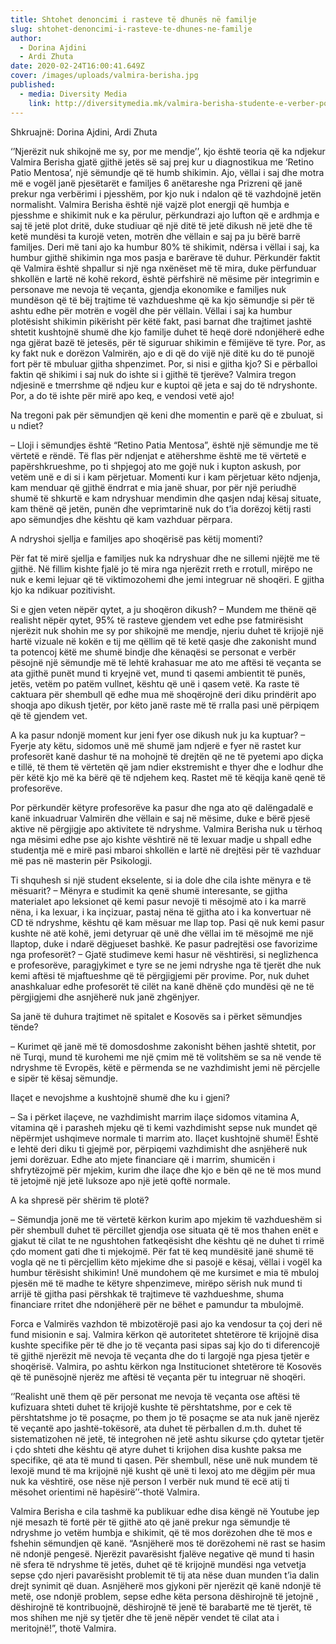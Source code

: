 ```yaml
---
title: Shtohet denoncimi i rasteve të dhunës në familje
slug: shtohet-denoncimi-i-rasteve-te-dhunes-ne-familje
author:
  - Dorina Ajdini
  - Ardi Zhuta
date: 2020-02-24T16:00:41.649Z
cover: /images/uploads/valmira-berisha.jpg
published:
  - media: Diversity Media
    link: http://diversitymedia.mk/valmira-berisha-studente-e-verber-por-ekselente/
---
```


Shkruajnë: Dorina Ajdini, Ardi Zhuta

‘’Njerëzit nuk shikojnë me sy, por me mendje’’, kjo është teoria që ka ndjekur Valmira Berisha gjatë gjithë jetës së saj prej kur u diagnostikua me ‘Retino Patio Mentosa’, një sëmundje që të humb shikimin. Ajo, vëllai i saj dhe motra më e vogël janë pjesëtarët e familjes 6 anëtareshe nga Prizreni që janë prekur nga verbërimi i pjesshëm, por kjo nuk i ndalon që të vazhdojnë jetën normalisht. Valmira Berisha është një vajzë plot energji që humbja e pjesshme e shikimit nuk e ka përulur, përkundrazi ajo lufton që e ardhmja e saj të jetë plot dritë, duke studiuar që një ditë të jetë dikush në jetë dhe të ketë mundësi ta kurojë veten, motrën dhe vëllain e saj pa ju bërë barrë familjes. Deri më tani ajo ka humbur 80% të shikimit, ndërsa i vëllai i saj, ka humbur gjithë shikimin nga mos pasja e barërave të duhur.
Përkundër faktit që Valmira është shpallur si një nga nxënëset më të mira, duke përfunduar shkollën e lartë në kohë rekord, është përfshirë në mësime për integrimin e personave me nevoja të veçanta, gjendja ekonomike e familjes nuk mundëson që të bëj trajtime të vazhdueshme që ka kjo sëmundje si për të ashtu edhe për motrën e vogël dhe për vëllain. Vëllai i saj ka humbur plotësisht shikimin pikërisht për këtë fakt, pasi barnat dhe trajtimet jashtë shtetit kushtojnë shumë dhe kjo familje duhet të heqë dorë ndonjëherë edhe nga gjërat bazë të jetesës, për të siguruar shikimin e fëmijëve të tyre. Por, as ky fakt nuk e dorëzon Valmirën, ajo e di që do vijë një ditë ku do të punojë fort për të mbuluar gjitha shpenzimet.
Por, si nisi e gjitha kjo? Si e përballoi faktin që shikimi i saj nuk do ishte si i gjithë të tjerëve? Valmira tregon ndjesinë e tmerrshme që ndjeu kur e kuptoi që jeta e saj do të ndryshonte. Por, a do të ishte për mirë apo keq, e vendosi vetë ajo!

Na tregoni pak për sëmundjen që keni dhe momentin e parë që e zbuluat, si u ndiet?

– Lloji i sëmundjes është “Retino Patia Mentosa”, është një sëmundje me të vërtetë e rëndë.
Të flas për ndjenjat e atëhershme është me të vërtetë e papërshkrueshme, po ti shpjegoj ato me gojë nuk i kupton askush, por vetëm unë e di si i kam përjetuar. Momenti kur i kam përjetuar këto ndjenja, kam menduar që gjithë ëndrrat e mia janë shuar, por për një periudhë shumë të shkurtë e kam ndryshuar mendimin dhe qasjen ndaj kësaj situate, kam thënë që jetën, punën dhe veprimtarinë nuk do t’ia dorëzoj këtij rasti apo sëmundjes dhe kështu që kam vazhduar përpara.

A ndryshoi sjellja e familjes apo shoqërisë pas këtij momenti?

Për fat të mirë sjellja e familjes nuk ka ndryshuar dhe ne sillemi njëjtë me të gjithë. Në fillim kishte fjalë jo të mira nga njerëzit rreth e rrotull, mirëpo ne nuk e kemi lejuar që të viktimozohemi dhe jemi integruar në shoqëri. E gjitha kjo ka ndikuar pozitivisht.

Si e gjen veten nëpër qytet, a ju shoqëron dikush?
– Mundem me thënë që realisht nëpër qytet, 95% të rasteve gjendem vet edhe pse fatmirësisht njerëzit nuk shohin me sy por shikojnë me mendje, njeriu duhet të krijojë një hartë vizuale në kokën e tij me qëllim që të ketë qasje dhe zakonisht mund ta potencoj këtë me shumë bindje dhe kënaqësi se personat e verbër pësojnë një sëmundje më të lehtë krahasuar me ato me aftësi të veçanta se ata gjithë punët mund ti kryejnë vet, mund ti qasemi ambientit të punës, jetës, vetëm po patëm vullnet, kështu që unë i qasem vetë. Ka raste të caktuara për shembull që edhe mua më shoqërojnë deri diku prindërit apo shoqja apo dikush tjetër, por këto janë raste më të rralla pasi unë përpiqem që të gjendem vet.

A ka pasur ndonjë moment kur jeni fyer ose dikush nuk ju ka kuptuar?
– Fyerje aty këtu, sidomos unë më shumë jam ndjerë e fyer në rastet kur profesorët kanë dashur të na mohojnë të drejtën që ne të pyetemi apo diçka e tillë, të them të vërtetën që jam ndier ekstremisht e thyer dhe e lodhur dhe për këtë kjo më ka bërë që të ndjehem keq. Rastet më të këqija kanë qenë të profesorëve.

Por përkundër këtyre profesorëve ka pasur dhe nga ato që dalëngadalë e kanë inkuadruar Valmirën dhe vëllain e saj në mësime, duke e bërë pjesë aktive në përgjigje apo aktivitete të ndryshme. Valmira Berisha nuk u tërhoq nga mësimi edhe pse ajo kishte vështirë në të lexuar madje u shpall edhe studentja më e mirë pasi mbaroi shkollën e lartë në drejtësi për të vazhduar më pas në masterin për Psikologji.

Ti shquhesh si një student ekselente, si ia dole dhe cila ishte mënyra e të mësuarit?
– Mënyra e studimit ka qenë shumë interesante, se gjitha materialet apo leksionet që kemi pasur nevojë ti mësojmë ato i ka marrë nëna, i ka lexuar, i ka inçizuar, pastaj nëna të gjitha ato i ka konvertuar në CD të ndryshme, kështu që kam mësuar me llap top. Pasi që nuk kemi pasur kushte në atë kohë, jemi detyruar që unë dhe vëllai im të mësojmë me një llaptop, duke i ndarë dëgjueset bashkë.
Ke pasur padrejtësi ose favorizime nga profesorët?
– Gjatë studimeve kemi hasur në vështirësi, si neglizhenca e profesorëve, paragjykimet e tyre se ne jemi ndryshe nga të tjerët dhe nuk kemi aftësi të mjaftueshme që të përgjigjemi për provime. Por, nuk duhet anashkaluar edhe profesorët të cilët na kanë dhënë çdo mundësi që ne të përgjigjemi dhe asnjëherë nuk janë zhgënjyer.

Sa janë të duhura trajtimet në spitalet e Kosovës sa i përket sëmundjes tënde?

– Kurimet që janë më të domosdoshme zakonisht bëhen jashtë shtetit, por në Turqi, mund të kurohemi me një çmim më të volitshëm se sa në vende të ndryshme të Evropës, këtë e përmenda se ne vazhdimisht jemi në përcjelle e sipër të kësaj sëmundje.

Ilaçet e nevojshme a kushtojnë shumë dhe ku i gjeni?

– Sa i përket ilaçeve, ne vazhdimisht marrim ilaçe sidomos vitamina A, vitamina që i parasheh mjeku që ti kemi vazhdimisht sepse nuk mundet që nëpërmjet ushqimeve normale ti marrim ato. Ilaçet kushtojnë shumë! Është e lehtë deri diku ti gjejmë por, përpiqemi vazhdimisht dhe asnjëherë nuk jemi dorëzuar. Edhe ato mjete financiare që i marrim, shumicën i shfrytëzojmë për mjekim, kurim dhe ilaçe dhe kjo e bën që ne të mos mund të jetojmë një jetë luksoze apo një jetë qoftë normale.

A ka shpresë për shërim të plotë?

– Sëmundja jonë me të vërtetë kërkon kurim apo mjekim të vazhdueshëm si për shembull duhet të përcillet gjendja ose situata që të mos thahen enët e gjakut të cilat te ne ngushtohen fatkeqësisht dhe kështu që ne duhet ti rrimë çdo moment gati dhe ti mjekojmë. Për fat të keq mundësitë janë shumë të vogla që ne ti përcjellim këto mjekime dhe si pasojë e kësaj, vëllai i vogël ka humbur tërësisht shikimin! Unë mundohem që me kursimet e mia të mbuloj pjesën më të madhe te këtyre shpenzimeve, mirëpo sërish nuk mund ti arrijë të gjitha pasi përshkak të trajtimeve të vazhdueshme, shuma financiare rritet dhe ndonjëherë për ne bëhet e pamundur ta mbulojmë.

Forca e Valmirës vazhdon të mbizotërojë pasi ajo ka vendosur ta çoj deri në fund misionin e saj. Valmira kërkon që autoritetet shtetërore të krijojnë disa kushte specifike për të dhe jo të veçanta pasi sipas saj kjo do ti diferencojë të gjithë njerëzit më nevoja të veçanta dhe do ti largojë nga pjesa tjetër e shoqërisë. Valmira, po ashtu kërkon nga Institucionet shtetërore të Kosovës që të punësojnë njerëz me aftësi të veçanta për tu integruar në shoqëri.

‘’Realisht unë them që për personat me nevoja të veçanta ose aftësi të kufizuara shteti duhet të krijojë kushte të përshtatshme, por e cek të përshtatshme jo të posaçme, po them jo të posaçme se ata nuk janë njerëz të veçantë apo jashtë-tokësorë, ata duhet të përballen d.m.th. duhet të sistematizohen në jetë, të integrohen në jetë ashtu sikurse çdo qytetar tjetër i çdo shteti dhe kështu që atyre duhet ti krijohen disa kushte paksa me specifike, që ata të mund ti qasen. Për shembull, nëse unë nuk mundem të lexojë mund të ma krijojnë një kusht që unë ti lexoj ato me dëgjim për mua nuk ka vështirë, ose nëse një person I verbër nuk mund të ecë atij ti mësohet orientimi në hapësirë’’-thotë Valmira.

Valmira Berisha e cila tashmë ka publikuar edhe disa këngë në Youtube jep një mesazh të fortë për të gjithë ato që janë prekur nga sëmundje të ndryshme jo vetëm humbja e shikimit, që të mos dorëzohen dhe të mos e fshehin sëmundjen që kanë.
“Asnjëherë mos të dorëzohemi në rast se hasim në ndonjë pengesë. Njerëzit pavarësisht fjalëve negative që mund ti hasin në sfera të ndryshme të jetës, duhet që të krijojnë mundësi nga vetvetja sepse çdo njeri pavarësisht problemit të tij ata nëse duan munden t’ia dalin drejt synimit që duan. Asnjëherë mos gjykoni për njerëzit që kanë ndonjë të metë, ose ndonjë problem, sepse edhe këta persona dëshirojnë të jetojnë , dëshirojnë të kontribuojnë, dëshirojnë të jenë të barabartë me të tjerët, të mos shihen me një sy tjetër dhe të jenë nëpër vendet të cilat ata i meritojnë!”, thotë Valmira.
